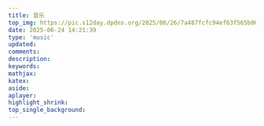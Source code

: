 ```yaml
---
title: 音乐
top_img: https://pic.s12day.dpdns.org/2025/06/26/7a487fcfc94ef63f565b00b6e147e4b8.jpg
date: 2025-06-24 14:21:39
type: 'music'
updated:
comments:
description:
keywords:
mathjax:
katex:
aside:
aplayer:
highlight_shrink:
top_single_background:
---
```

